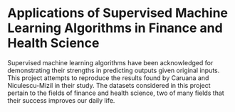 # Applications of Supervised Machine Learning Algorithms in Finance and Health Science
 Supervised machine learning algorithms have been
acknowledged for demonstrating their strengths in predicting
outputs given original inputs. This project attempts to reproduce
the results found by Caruana and Niculescu-Mizil in their
study. The datasets considered in this project pertain to the
fields of finance and health science, two of many fields that
their success improves our daily life.
